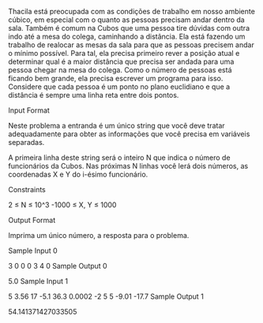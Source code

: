 Thacila está preocupada com as condições de trabalho em nosso ambiente cúbico, em especial com o quanto as pessoas precisam andar dentro da sala. Também é comum na Cubos que uma pessoa tire dúvidas com outra indo até a mesa do colega, caminhando a distância. Ela está fazendo um trabalho de realocar as mesas da sala para que as pessoas precisem andar o mínimo possível. Para tal, ela precisa primeiro rever a posição atual e determinar qual é a maior distância que precisa ser andada para uma pessoa chegar na mesa do colega. Como o número de pessoas está ficando bem grande, ela precisa escrever um programa para isso. Considere que cada pessoa é um ponto no plano euclidiano e que a distância é sempre uma linha reta entre dois pontos.

Input Format

Neste problema a entranda é um único string que você deve tratar adequadamente para obter as informações que você precisa em variáveis separadas.

A primeira linha deste string será o inteiro N que indica o número de funcionários da Cubos. Nas próximas N linhas você lerá dois números, as coordenadas X e Y do i-ésimo funcionário.

Constraints

2 ≤ N ≤ 10^3 -1000 ≤ X, Y ≤ 1000

Output Format

Imprima um único número, a resposta para o problema.

Sample Input 0

3
0 0
0 3
4 0
Sample Output 0

5.0
Sample Input 1

5
3.56 17
-5.1 36.3
0.0002 -2
5 5
-9.01 -17.7
Sample Output 1

54.141371427033505
